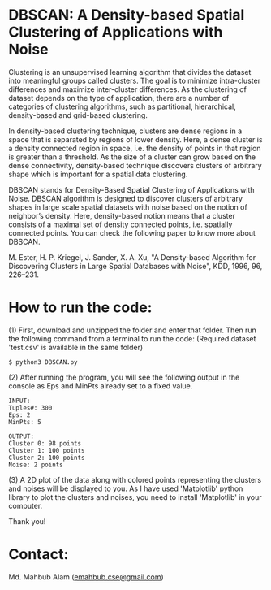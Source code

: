 
# DBSCAN: A Density-based Spatial Clustering of Applications with Noise

Clustering is an unsupervised learning algorithm that divides the dataset into meaningful groups called clusters. The goal is to minimize intra-cluster differences and maximize inter-cluster differences. As the clustering of dataset depends on the type of application, there are a number of categories of clustering algorithms, such as partitional, hierarchical, density-based and grid-based clustering. 

In density-based clustering technique, clusters are dense regions in a space that is separated by regions of lower density. Here, a dense cluster is a density connected region in space, i.e. the density of points in that region is greater than a threshold. As the size of a cluster can grow based on the dense connectivity, density-based technique discovers clusters of arbitrary shape which is important for a spatial data clustering.

DBSCAN stands for Density-Based Spatial Clustering of Applications with Noise. DBSCAN algorithm is designed to discover clusters of arbitrary shapes in large scale spatial datasets with noise based on the notion of neighbor’s density. Here, density-based notion means that a cluster consists of a maximal set of density connected points, i.e. spatially connected points. You can check the following paper to know more about DBSCAN.

M. Ester, H. P. Kriegel, J. Sander, X. A. Xu, "A Density-based Algorithm for Discovering Clusters in Large Spatial Databases with Noise", KDD, 1996, 96, 226–231.

# How to run the code:

(1) First, download and unzipped the folder and enter that folder. Then run the following command from a terminal to run the code: (Required dataset 'test.csv' is available in the same folder)

    $ python3 DBSCAN.py

(2) After running the program, you will see the following output in the console as Eps and MinPts already set to a fixed value. 

    INPUT:
    Tuples#: 300
    Eps: 2 
    MinPts: 5

    OUTPUT:
    Cluster 0: 98 points
    Cluster 1: 100 points
    Cluster 2: 100 points
    Noise: 2 points
    
(3) A 2D plot of the data along with colored points representing the clusters and noises will be displayed to you. As I have used 'Matplotlib' python library to plot the clusters and noises, you need to install 'Matplotlib' in your computer.

Thank you!

# Contact:
Md. Mahbub Alam (emahbub.cse@gmail.com)
